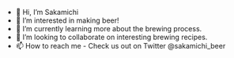 - 👋 Hi, I’m Sakamichi
- 👀 I’m interested in making beer! 
- 🌱 I’m currently learning more about the brewing process. 
- 💞️ I’m looking to collaborate on interesting brewing recipes. 
- 📫 How to reach me - Check us out on Twitter @sakamichi_beer

<!---
JazzSpider/JazzSpider is a ✨ special ✨ repository because its `README.md` (this file) appears on your GitHub profile.
You can click the Preview link to take a look at your changes.
--->
